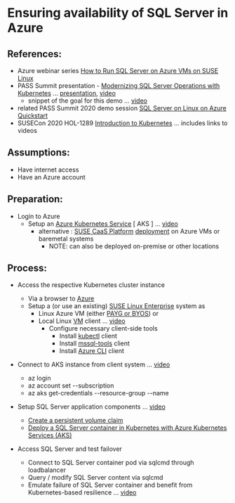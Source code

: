 # Ensuring availability of SQL Server in Azure

## References:

* Azure webinar series [How to Run SQL Server on Azure VMs on SUSE Linux](https://webinars.dev/microsoft/azure-webinar-series-how-run-sql-server-azure-vms-suse-linux/)
* PASS Summit presentation - [Modernizing SQL Server Operations with Kubernetes](https://virtual.passsummit.com/fsPopupEmbed.asp?Mode=presInfo&PresentationID=798356&embedded=true) ... [presentation](../Session-Modernizing_SQL_Server_Operations_with_Kubernetes/Modernizing_SQL_Server_Operations_with_Kubernetes.pdf), [video](../Session-Modernizing_SQL_Server_Operations_with_Kubernetes/videos/Modernizing_SQL_Server_Operations_with_Kubernetes.mp4)
  - snippet of the goal for this demo ... [video](../Session-Modernizing_SQL_Server_Operations_with_Kubernetes/videos/SQLServer_K8s_failover.mp4)
* related PASS Summit 2020 demo session [SQL Server on Linux on Azure Quickstart](https://teams.microsoft.com/l/meetup-join/19%3ameeting_ODE5M2UyY2MtZDMxZS00MTNkLWE1ZDItNzUyNDI4OWJlY2E1%40thread.v2/0?context=%7b%22Tid%22%3a%22f7a17af6-1c5c-4a36-aa8b-f5be247aa4ba%22%2c%22Oid%22%3a%227e47b779-9638-4f49-b6ba-be9fda179168%22%2c%22IsBroadcastMeeting%22%3atrue%7d)
* SUSECon 2020 HOL-1289 [Introduction to Kubernetes](https://github.com/bwgartner/suse-doc/blob/master/SUSECon/2020/HOL-1289/pdf/lab-guide.pdf) ... includes links to videos

## Assumptions:

* Have internet access
* Have an Azure account

## Preparation:

* Login to Azure
  - Setup an [Azure Kubernetes Service](https://docs.microsoft.com/en-us/azure/aks/kubernetes-walkthrough-portal) [ AKS ] ... [video](./videos/Setup_AKS.mp4)
    - alternative : [SUSE CaaS Platform](https://www.suse.com/products/caas-platform/) [deployment](https://documentation.suse.com/suse-caasp/4.5/single-html/caasp-deployment/) on Azure VMs or baremetal systems
      - NOTE: can also be deployed on-premise or other locations

## Process:

* Access the respective Kubernetes cluster instance
  - Via a browser to [Azure](https://portal.azure.com/)
  - Setup a (or use an existing) [SUSE Linux Enterprise](https://www.suse.com/products/server/) system as
    - Linux Azure VM (either [PAYG or BYOS](https://azure.microsoft.com/en-us/overview/linux-on-azure/suse/)) or
    - Local Linux [VM](https://susedefines.suse.com/definition/jeos-just-enough-operating-system/) client ... [video](./videos/Setup_client.mp4)
      - Configure necessary client-side tools
        - Install [kubectl](https://kubernetes.io/docs/reference/kubectl/overview/) client
        - Install [mssql-tools](https://docs.microsoft.com/en-us/sql/linux/sql-server-linux-setup-tools?view=sql-server-ver15#SLES) client
        - Install [Azure CLI](https://docs.microsoft.com/en-us/cli/azure/install-azure-cli-zypper) client

* Connect to AKS instance from client system ... [video](./videos/Connect_AKS.mp4)
  - az login
  - az account set --subscription <YourSubscription>
  - az aks get-credentials --resource-group <YourResourceGroup> --name <YourResourceName>

* Setup SQL Server application components ... [video](./videos/Setup_SQLServer.mp4)
  - [Create a persistent volume claim](https://docs.microsoft.com/en-us/azure/aks/azure-disks-dynamic-pv)
  - [Deploy a SQL Server container in Kubernetes with Azure Kubernetes Services (AKS)](https://docs.microsoft.com/en-us/sql/linux/tutorial-sql-server-containers-kubernetes?view=sql-server-ver15)

* Access SQL Server and test failover
  - Connect to SQL Server container pod via sqlcmd through loadbalancer
  - Query / modify SQL Server content via sqlcmd
  - Emulate failure of SQL Server container and benefit from Kubernetes-based resilience ... [video](./videos/Access_Failover.mp4)

